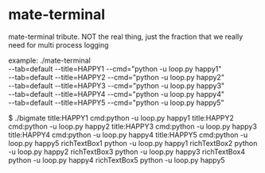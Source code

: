 # mate-terminal
mate-terminal tribute. NOT the real thing, just the fraction that we really need for multi process logging

example:
./mate-terminal \
--tab=default --title=HAPPY1 --cmd="python -u loop.py happy1" \
--tab=default --title=HAPPY2 --cmd="python -u loop.py happy2" \
--tab=default --title=HAPPY3 --cmd="python -u loop.py happy3" \
--tab=default --title=HAPPY4 --cmd="python -u loop.py happy4" \
--tab=default --title=HAPPY5 --cmd="python -u loop.py happy5"

$ ./bigmate
title:HAPPY1 cmd:python -u loop.py happy1
title:HAPPY2 cmd:python -u loop.py happy2
title:HAPPY3 cmd:python -u loop.py happy3
title:HAPPY4 cmd:python -u loop.py happy4
title:HAPPY5 cmd:python -u loop.py happy5
richTextBox1
python
 -u loop.py happy1
richTextBox2
python
 -u loop.py happy2
richTextBox3
python
 -u loop.py happy3
richTextBox4
python
 -u loop.py happy4
richTextBox5
python
 -u loop.py happy5
